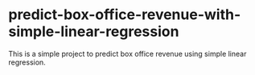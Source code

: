 # predict-box-office-revenue-with-simple-linear-regression
This is a simple project to predict box office revenue using simple linear regression. 
